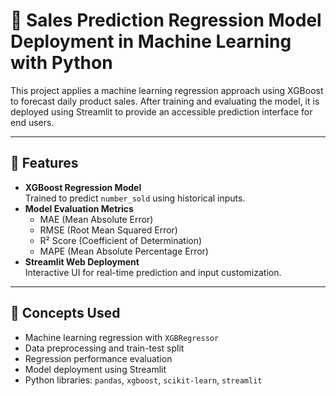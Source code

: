 # 🛒 Sales Prediction Regression Model Deployment in Machine Learning with Python

This project applies a machine learning regression approach using XGBoost to forecast daily product sales. After training and evaluating the model, it is deployed using Streamlit to provide an accessible prediction interface for end users.

---

## 🔧 Features

- **XGBoost Regression Model**  
  Trained to predict `number_sold` using historical inputs.
- **Model Evaluation Metrics**
  - MAE (Mean Absolute Error)
  - RMSE (Root Mean Squared Error)
  - R² Score (Coefficient of Determination)
  - MAPE (Mean Absolute Percentage Error)
- **Streamlit Web Deployment**  
  Interactive UI for real-time prediction and input customization.

---

## 🧠 Concepts Used

- Machine learning regression with `XGBRegressor`
- Data preprocessing and train-test split
- Regression performance evaluation
- Model deployment using Streamlit
- Python libraries: `pandas`, `xgboost`, `scikit-learn`, `streamlit`

